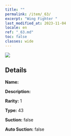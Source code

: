 ```yaml
---
title: ""
permalink: /item/_63/
excerpt: "Wing Fighter "
last_modified_at: 2023-11-04
locale: en
ref: "_63.md"
toc: false
classes: wide
---
```



 ![](/images/item/_p.png)



## Details

 **Name:**  

 **Description:** 

 **Rarity:** 1 

 **Type:** 43 

 **Suction:** false 

 **Auto Suction:** false 


